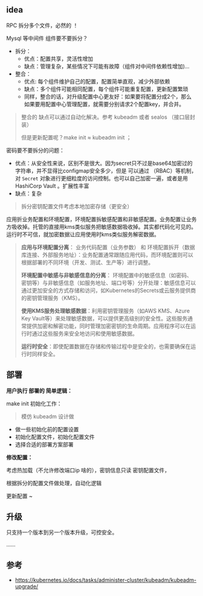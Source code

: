 ## idea

RPC 拆分多个文件，必然的 ！

Mysql 等中间件 组件要不要拆分？

+ 拆分：
  + 优点：配置共享，灵活性增加
  + 缺点：管理复杂，某些情况下可能有故障（组件对中间件依赖性增加)…
+ 整合：
  + 优点: 每个组件维护自己的配置，配置简单直观，减少外部依赖
  + 缺点：多个组件可能相同配置，每个组件可能重复配置，更新配置繁琐
  + 同样，整合的话，对升级配置中心更友好：如果要将配置分成2个，那么如果要用配置中心管理配置，就需要分别请求2个配置key，并合并。

> 整合的 缺点可以通过自动化解决。参考 kubeadm 或者 sealos （接口层封装） 
>
> 但是更新配置呢？make init ≈ kubeadm init ；



密码要不要拆分的问题：

+ 优点：从安全性来说，区别不是很大。因为secret只不过是base64加密过的字符串，并不显得比configmap安全多少，但是 可以通过 （RBAC）等机制，对 `Secret` 对象进行更细粒度的访问控制。也可以自己加密一遍，或者是用 HashiCorp Vault 。扩展性丰富
+ 缺点：复杂

> 拆分密钥配置文件考虑本地加密存储（更安全）



应用折业务配置和环境配置，环境配置拆敏感配置和非敏感配置。业务配置让业务方吸收掉。托管的直接用kms类似服务把敏感数据吸收掉。其实都代码化可见的。运行时不可信，就加密数据让应用使用时kms类似服务解密数据。

> **应用与环境配置分离**： 业务代码配置（业务参数） 和 环境配置拆开（数据库连接、外部服务地址）：业务配置通常跟随应用代码，而环境配置则可以根据部署的不同环境（开发、测试、生产等）进行调整。
>
> **环境配置中敏感与非敏感信息的分离**： 环境配置中的敏感信息（如密码、密钥等）与非敏感信息（如服务地址、端口号等）分开处理：敏感信息可以通过更加安全的方式存储和访问，如Kubernetes的Secrets或云服务提供商的密钥管理服务（KMS）。
>
> **使用KMS服务处理敏感数据**：利用密钥管理服务（如AWS KMS、Azure Key Vault等）来处理敏感数据，可以提供更高级别的安全性。这些服务通常提供加密和解密功能，同时管理加密密钥的生命周期。应用程序可以在运行时通过这些服务来安全地访问和使用敏感数据。
>
> **运行时安全**：即使配置数据在存储和传输过程中是安全的，也需要确保在运行时同样安全。



## 部署

**用户执行 部署的 简单逻辑：**

make init 初始化工作：

> 模仿 kubeadm 设计做

+ 做一些初始化前的配置设置
+ 初始化配置文件，初始化配置文件
+ 选择合适的部署方案部署



**修改配置：**

考虑热加载（不允许修改端口ip 啥的），密钥信息只读 密钥配置文件，

根据拆分的配置文件做处理，自动化逻辑

更新配置 ~



## 升级

只支持一个版本到另一个版本升级，可控安全。

……



## 参考

+ https://kubernetes.io/docs/tasks/administer-cluster/kubeadm/kubeadm-upgrade/

